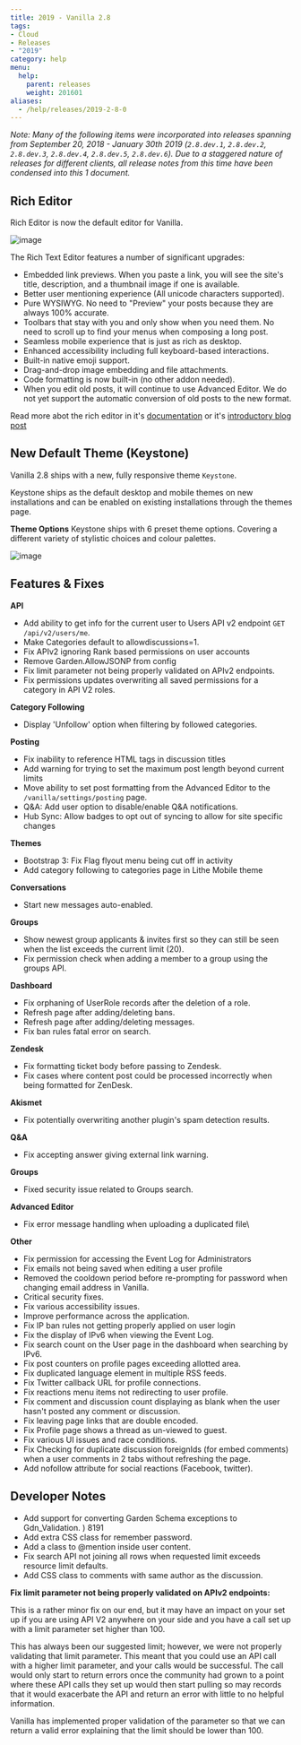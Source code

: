 ```yaml
---
title: 2019 - Vanilla 2.8
tags:
- Cloud
- Releases
- "2019"
category: help
menu:
  help:
    parent: releases
    weight: 201601
aliases:
  - /help/releases/2019-2-8-0
---
```


_Note: Many of the following items were incorporated into releases spanning from September 20, 2018 - January 30th 2019 (`2.8.dev.1`, `2.8.dev.2`, `2.8.dev.3`, `2.8.dev.4`, `2.8.dev.5`, `2.8.dev.6`). Due to a staggered nature of releases for different clients, all release notes from this time have been condensed into this 1 document._

## Rich Editor

Rich Editor is now the default editor for Vanilla.

![image](https://images.v-cdn.net/docs/richeditor_editorview.PNG)

The Rich Text Editor features a number of significant upgrades:

- Embedded link previews. When you paste a link, you will see the site's title, description, and a thumbnail image if one is available.
- Better user mentioning experience (All unicode characters supported).
- Pure WYSIWYG. No need to "Preview" your posts because they are always 100% accurate.
- Toolbars that stay with you and only show when you need them. No need to scroll up to find your menus when composing a long post.
- Seamless mobile experience that is just as rich as desktop.
- Enhanced accessibility including full keyboard-based interactions.
- Built-in native emoji support.
- Drag-and-drop image embedding and file attachments.
- Code formatting is now built-in (no other addon needed).
- When you edit old posts, it will continue to use Advanced Editor. We do not yet support the automatic conversion of old posts to the new format.


Read more abot the rich editor in it's [documentation](https://docs.vanillaforums.com/help/addons/rich-editor/) or it's [introductory blog post](https://blog.vanillaforums.com/rich-editor-enhancing-your-forum-posting-experience)

## New Default Theme (Keystone)

Vanilla 2.8 ships with a new, fully responsive theme `Keystone`.

Keystone ships as the default desktop and mobile themes on new installations and can be enabled on existing installations through the themes page.

**Theme Options**
Keystone ships with 6 preset theme options. Covering a different variety of stylistic choices and colour palettes.

![image](https://user-images.githubusercontent.com/1770056/51069848-0c636980-1605-11e9-9f00-0d7d5714b552.png)

## Features & Fixes

**API**

- Add ability to get info for the current user to Users API v2 endpoint `GET /api/v2/users/me`.
- Make Categories default to allowdiscussions=1.
- Fix APIv2 ignoring Rank based permissions on user accounts
- Remove Garden.AllowJSONP from config
- Fix limit parameter not being properly validated on APIv2 endpoints.
- Fix permissions updates overwriting all saved permissions for a category in API V2 roles.

**Category Following**

- Display 'Unfollow' option when filtering by followed categories.

**Posting**
- Fix inability to reference HTML tags in discussion titles
- Add warning for trying to set the maximum post length beyond current limits
- Move ability to set post formatting from the Advanced Editor to the `/vanilla/settings/posting` page.
- Q&A: Add user option to disable/enable Q&A notifications.
- Hub Sync: Allow badges to opt out of syncing to allow for site specific changes


**Themes**

- Bootstrap 3: Fix Flag flyout menu being cut off in activity
- Add category following to categories page in Lithe Mobile theme

**Conversations**

- Start new messages auto-enabled.

**Groups**
- Show newest group applicants & invites first so they can still be seen when the list exceeds the current limit (20).
- Fix permission check when adding a member to a group using the groups API.

**Dashboard**

- Fix orphaning of UserRole records after the deletion of a role.
- Refresh page after adding/deleting bans.
- Refresh page after adding/deleting messages.
- Fix ban rules fatal error on search.

**Zendesk**

- Fix formatting ticket body before passing to Zendesk.
- Fix cases where content post could be processed incorrectly when being formatted for ZenDesk.

**Akismet**
- Fix potentially overwriting another plugin's spam detection results.

**Q&A**

- Fix accepting answer giving external link warning.

**Groups**
- Fixed security issue related to Groups search.

**Advanced Editor**

- Fix error message handling when uploading a duplicated file\

**Other**

- Fix permission for accessing the Event Log for Administrators
- Fix emails not being saved when editing a user profile
- Removed the cooldown period before re-prompting for password when changing email address in Vanilla.
- Critical security fixes.
- Fix various accessibility issues.
- Improve performance across the application.
- Fix IP ban rules not getting properly applied on user login
- Fix the display of IPv6 when viewing the Event Log.
- Fix search count on the User page in the dashboard when searching by IPv6.
- Fix post counters on profile pages exceeding allotted area.
- Fix duplicated language element in multiple RSS feeds.
- Fix Twitter callback URL for profile connections.
- Fix reactions menu items not redirecting to user profile.
- Fix comment and discussion count displaying as blank when the user hasn't posted any comment or discussion.
- Fix leaving page links that are double encoded.
- Fix Profile page shows a thread as un-viewed to guest.
- Fix various UI issues and race conditions.
- Fix Checking for duplicate discussion foreignIds (for embed comments) when a user comments in 2 tabs without refreshing the page.
- Add nofollow attribute for social reactions (Facebook, twitter).

## Developer Notes

- Add support for converting Garden Schema exceptions to Gdn_Validation. ) 8191
- Add extra CSS class for remember password.
- Add a class to @mention inside user content.
- Fix search API not joining all rows when requested limit exceeds resource limit defaults.
- Add CSS class to comments with same author as the discussion.

**Fix limit parameter not being properly validated on APIv2 endpoints:**

This is a rather minor fix on our end, but it may have an impact on your set up if you are using API V2 anywhere on your side and you have a call set up with a limit parameter set higher than 100.

This has always been our suggested limit; however, we were not properly validating that limit parameter. This meant that you could use an API call with a higher limit parameter, and your calls would be successful. The call would only start to return errors once the community had grown to a point where these API calls they set up would then start pulling so may records that it would exacerbate the API and return an error with little to no helpful information.

Vanilla has implemented proper validation of the parameter so that we can return a valid error explaining that the limit should be lower than 100.
